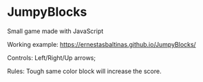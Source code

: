 # JumpyBlocks
Small game made with JavaScript

Working example:
https://ernestasbaltinas.github.io/JumpyBlocks/

Controls:
Left/Right/Up arrows;

Rules:
Tough same color block will increase the score.
